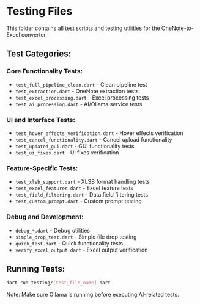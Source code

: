 # Testing Files

This folder contains all test scripts and testing utilities for the OneNote-to-Excel converter.

## Test Categories:

### Core Functionality Tests:
- `test_full_pipeline_clean.dart` - Clean pipeline test
- `test_extraction.dart` - OneNote extraction tests
- `test_excel_processing.dart` - Excel processing tests
- `test_ai_processing.dart` - AI/Ollama service tests

### UI and Interface Tests:
- `test_hover_effects_verification.dart` - Hover effects verification
- `test_cancel_functionality.dart` - Cancel upload functionality
- `test_updated_gui.dart` - GUI functionality tests
- `test_ui_fixes.dart` - UI fixes verification

### Feature-Specific Tests:
- `test_xlsb_support.dart` - XLSB format handling tests
- `test_excel_features.dart` - Excel feature tests
- `test_field_filtering.dart` - Data field filtering tests
- `test_custom_prompt.dart` - Custom prompt testing

### Debug and Development:
- `debug_*.dart` - Debug utilities
- `simple_drop_test.dart` - Simple file drop testing
- `quick_test.dart` - Quick functionality tests
- `verify_excel_output.dart` - Excel output verification

## Running Tests:
```bash
dart run testing/[test_file_name].dart
```

Note: Make sure Ollama is running before executing AI-related tests.
